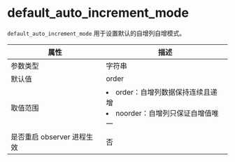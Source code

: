 # default_auto_increment_mode
`default_auto_increment_mode` 用于设置默认的自增列自增模式。

| **属性** | **描述** |
| --- | --- |
| 参数类型 | 字符串  |
| 默认值 | order |
| 取值范围 | <li>order：自增列数据保持连续且递增<li>noorder：自增列只保证自增值唯一 |
| 是否重启 observer 进程生效 | 否 |

